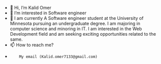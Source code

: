 - 👋 Hi, I’m Kalid Omer 
- 👀 I’m interested in Software engineer 
- 🌱 I am currently A Software engineer student at the University of Minnesota pursuing an undergraduate degree. 
I am majoring in computer science and minoring in IT.
I am interested in the Web Development field and am seeking exciting opportunities related to the same. 
- 📫 How to reach me?
-         My email (Kalid.omer7133@gmail.com)

<!---
Okalid/Okalid is a ✨ special ✨ repository because its `README.md` (this file) appears on your GitHub profile.
You can click the Preview link to take a look at your changes.
--->
